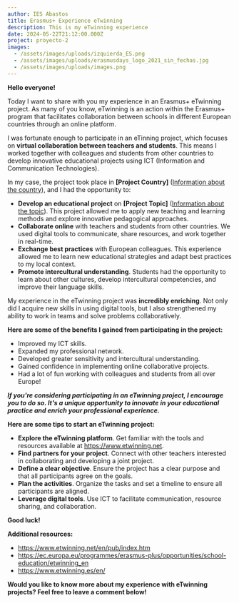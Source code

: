 ```yaml
---
author: IES Abastos
title: Erasmus+ Experience eTwinning
description: This is my eTwinning experience
date: 2024-05-22T21:12:00.000Z
project: proyecto-2
images:
  - /assets/images/uploads/izquierda_ES.png
  - /assets/images/uploads/erasmusdays_logo_2021_sin_fechas.jpg
  - /assets/images/uploads/images.png
---
```

**Hello everyone!**

Today I want to share with you my experience in an Erasmus+ eTwinning project. As many of you know, eTwinning is an action within the Erasmus+ program that facilitates collaboration between schools in different European countries through an online platform.

I was fortunate enough to participate in an eTinning project, which focuses on **virtual collaboration between teachers and students**. This means I worked together with colleagues and students from other countries to develop innovative educational projects using ICT (Information and Communication Technologies).

In my case, the project took place in **\[Project Country]** ([Information about the country](https://en.wikipedia.org/wiki/Project)), and I had the opportunity to:

- **Develop an educational project** on **\[Project Topic]** ([Information about the topic](https://support.udemy.com/hc/en-us/articles/115000371028-How-to-Submit-Course-Topic-Ideas)). This project allowed me to apply new teaching and learning methods and explore innovative pedagogical approaches.
- **Collaborate online** with teachers and students from other countries. We used digital tools to communicate, share resources, and work together in real-time.
- **Exchange best practices** with European colleagues. This experience allowed me to learn new educational strategies and adapt best practices to my local context.
- **Promote intercultural understanding**. Students had the opportunity to learn about other cultures, develop intercultural competencies, and improve their language skills.

My experience in the eTwinning project was **incredibly enriching**. Not only did I acquire new skills in using digital tools, but I also strengthened my ability to work in teams and solve problems collaboratively.

**Here are some of the benefits I gained from participating in the project:**

- Improved my ICT skills.
- Expanded my professional network.
- Developed greater sensitivity and intercultural understanding.
- Gained confidence in implementing online collaborative projects.
- Had a lot of fun working with colleagues and students from all over Europe!

**_If you're considering participating in an eTwinning project, I encourage you to do so. It's a unique opportunity to innovate in your educational practice and enrich your professional experience._**

**Here are some tips to start an eTwinning project:**

- **Explore the eTwinning platform**. Get familiar with the tools and resources available at <https://www.etwinning.net>.
- **Find partners for your project**. Connect with other teachers interested in collaborating and developing a joint project.
- **Define a clear objective**. Ensure the project has a clear purpose and that all participants agree on the goals.
- **Plan the activities**. Organize the tasks and set a timeline to ensure all participants are aligned.
- **Leverage digital tools**. Use ICT to facilitate communication, resource sharing, and collaboration.

**Good luck!**

**Additional resources:**

- <https://www.etwinning.net/en/pub/index.htm>
- <https://ec.europa.eu/programmes/erasmus-plus/opportunities/school-education/etwinning_en>
- <https://www.etwinning.es/en/>

**Would you like to know more about my experience with eTwinning projects? Feel free to leave a comment below!**
